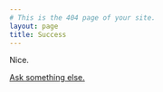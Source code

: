 ```yaml
---
# This is the 404 page of your site.
layout: page
title: Success
---
```


Nice.

[Ask something else.](ask.md)